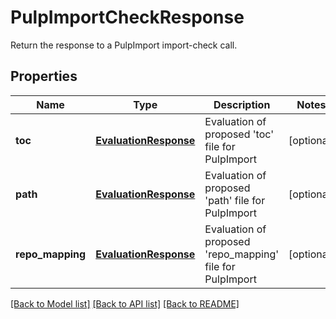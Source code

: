 # PulpImportCheckResponse

Return the response to a PulpImport import-check call.
## Properties
Name | Type | Description | Notes
------------ | ------------- | ------------- | -------------
**toc** | [**EvaluationResponse**](EvaluationResponse.md) | Evaluation of proposed &#39;toc&#39; file for PulpImport | [optional] 
**path** | [**EvaluationResponse**](EvaluationResponse.md) | Evaluation of proposed &#39;path&#39; file for PulpImport | [optional] 
**repo_mapping** | [**EvaluationResponse**](EvaluationResponse.md) | Evaluation of proposed &#39;repo_mapping&#39; file for PulpImport | [optional] 

[[Back to Model list]](../README.md#documentation-for-models) [[Back to API list]](../README.md#documentation-for-api-endpoints) [[Back to README]](../README.md)



